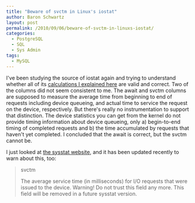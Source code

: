 ```yaml
---
title: "Beware of svctm in Linux's iostat"
author: Baron Schwartz
layout: post
permalink: /2010/09/06/beware-of-svctm-in-linuxs-iostat/
categories:
  - PostgreSQL
  - SQL
  - Sys Admin
tags:
  - MySQL
---
```

I've been studying the source of iostat again and trying to understand whether all of its [calculations I explained here][1] are valid and correct. Two of the columns did not seem consistent to me. The await and svctm columns are supposed to measure the average time from beginning to end of requests including device queueing, and actual time to service the request on the device, respectively. But there's really no instrumentation to support that distinction. The device statistics you can get from the kernel do not provide timing information about device queueing, only a) begin-to-end timing of completed requests and b) the time accumulated by requests that haven't yet completed. I concluded that the await is correct, but the svctm cannot be.

I just looked at [the sysstat website][2], and it has been updated recently to warn about this, too:

> svctm
> 
> The average service time (in milliseconds) for I/O requests that were issued to the device. Warning! Do not trust this field any more. This field will be removed in a future sysstat version.

 [1]: http://www.xaprb.com/blog/2010/01/09/how-linux-iostat-computes-its-results/
 [2]: http://sebastien.godard.pagesperso-orange.fr/

